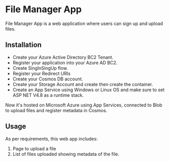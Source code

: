 # File Manager App

File Manager App is a web application where users can sign up and upload files.

## Installation

- Create your Azure Active Directory BC2 Tenant.
- Register your application into your Azure AD BC2.
- Create SingInSingUp flow.
- Register your Redirect URIs
- Create your Cosmos DB account.
- Create your Storage Account and create then create the container.
- Create an App Service using Windows or Linux OS and make sure to set ASP NET V4.8 as a runtime stack.

Now it's hosted on Microsoft Azure using App Services, connected to Blob to upload files and register metadata in Cosmos.

## Usage

As per requirements, this web app includes:

1. Page to upload a file
2. List of files uploaded showing metadata of the file.
